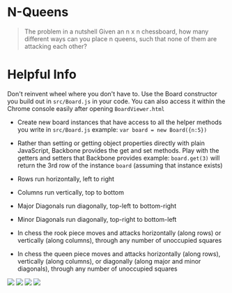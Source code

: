 # N-Queens

> The problem in a nutshell
Given an n x n chessboard, how many different ways can you place n queens, such that none of them are attacking each other?

# Helpful Info

Don't reinvent wheel where you don't have to. Use the Board constructor you build out in `src/Board.js` in your code. You can also access it within the Chrome console easily after opening `BoardViewer.html`

- Create new board instances that have access to all the helper methods you write in `src/Board.js`
  example: `var board = new Board({n:5})`
- Rather than setting or getting object properties directly with plain JavaScript, Backbone provides the get and set methods. Play with the getters and setters that Backbone provides
  example: `board.get(3)` will return the 3rd row of the instance `board` (assuming that instance exists)

- Rows run horizontally, left to right
- Columns run vertically, top to bottom
- Major Diagonals run diagonally, top-left to bottom-right
- Minor Diagonals run diagonally, top-right to bottom-left
- In chess the rook piece moves and attacks horizontally (along rows) or vertically (along columns), through any number of unoccupied squares
- In chess the queen piece moves and attacks horizontally (along rows), vertically (along columns), or diagonally (along major and minor diagonals), through any number of unoccupied squares

<img src="https://f.cloud.github.com/assets/1577682/1257423/0f26258e-2ba7-11e3-9808-b39041c2e1a2.png">
<img src="https://f.cloud.github.com/assets/1577682/1257424/0f2e9dcc-2ba7-11e3-82fc-ff8fb7bfc324.png">
<img src="https://f.cloud.github.com/assets/1577682/1257421/0ef7f588-2ba7-11e3-9cbc-577d3ad20bb1.png">
<img src="https://f.cloud.github.com/assets/1577682/1257422/0f127a66-2ba7-11e3-9196-221f65cf03e3.png">
